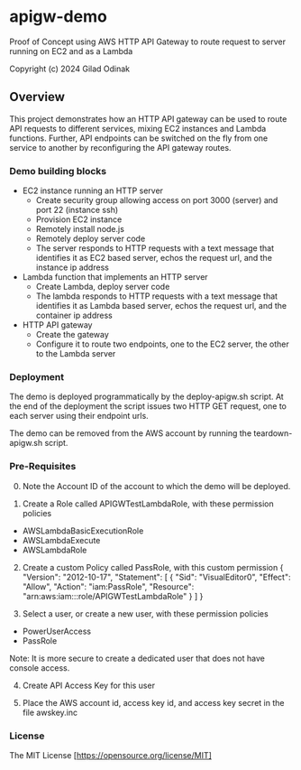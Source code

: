 # apigw-demo
Proof of Concept using AWS HTTP API Gateway to route request to server running on EC2 and as a Lambda

Copyright (c) 2024 Gilad Odinak

## Overview

This project demonstrates how an HTTP API gateway can be used
to route API requests to different services, mixing EC2 instances
and Lambda functions. Further, API endpoints can be switched
on the fly from one service to another by reconfiguring the 
API gateway routes. 

### Demo building blocks

-   EC2 instance running an HTTP server
    -   Create security group allowing access on port 3000 (server) and 
        port 22 (instance ssh)
    -   Provision EC2 instance
    -   Remotely install node.js
    -   Remotely deploy server code
    -   The server responds to HTTP requests with a text message that
        identifies it as EC2 based server, echos the request url, and the 
        instance ip address
-   Lambda function that implements an HTTP server 
    -   Create Lambda, deploy server code
    -   The lambda responds to HTTP requests with a text message that
        identifies it as Lambda based server, echos the request url, and
        the container ip address
-   HTTP API gateway
    -   Create the gateway
    -   Configure it to route two endpoints, one to the EC2 server, the 
        other to the Lambda server

### Deployment

The demo is deployed programmatically by the deploy-apigw.sh script.
At the end of the deployment the script issues two HTTP GET request,
one to each server using their endpoint urls.

The demo can be removed from the AWS account by running the 
teardown-apigw.sh script.

### Pre-Requisites

0. Note the Account ID of the account to which the demo will be deployed.

1. Create a Role called APIGWTestLambdaRole, with these permission policies
- AWSLambdaBasicExecutionRole
- AWSLambdaExecute
- AWSLambdaRole

2. Create a custom Policy called PassRole, with this custom permission
{
    "Version": "2012-10-17",
    "Statement": [
        {
            "Sid": "VisualEditor0",
            "Effect": "Allow",
            "Action": "iam:PassRole",
            "Resource": "arn:aws:iam::<Account ID>:role/APIGWTestLambdaRole"
        }
    ]
}

3. Select a user, or create a new user, with these permission policies
- PowerUserAccess
- PassRole

Note: It is more secure to create a dedicated user that does not have console access.

4. Create API Access Key for this user

5. Place the AWS account id, access key id, and access key secret in the 
   file awskey.inc

### License

The MIT License [https://opensource.org/license/MIT]

